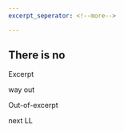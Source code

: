 ```yaml
---
excerpt_seperator: <!--more-->

---
```




## There is no 

Excerpt
<!--more-->

way out

Out-of-excerpt

next LL
